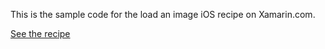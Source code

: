 This is the sample code for the load an image iOS recipe on Xamarin.com.

[See the recipe](http://developer.xamarin.com/recipes/ios/standard_controls/image_view/load_an_image/)
